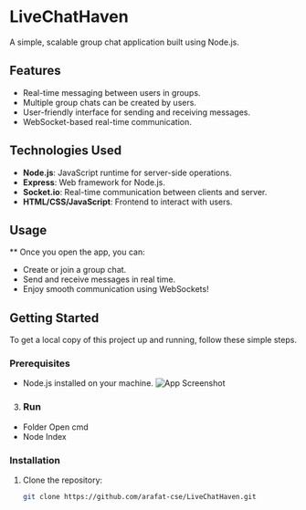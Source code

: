 # LiveChatHaven

A simple, scalable group chat application built using Node.js.

## Features

- Real-time messaging between users in groups.
- Multiple group chats can be created by users.
- User-friendly interface for sending and receiving messages.
- WebSocket-based real-time communication.

## Technologies Used

- **Node.js**: JavaScript runtime for server-side operations.
- **Express**: Web framework for Node.js.
- **Socket.io**: Real-time communication between clients and server.
- **HTML/CSS/JavaScript**: Frontend to interact with users.
  
## Usage
** Once you open the app, you can:
- Create or join a group chat.
- Send and receive messages in real time.
- Enjoy smooth communication using WebSockets!

## Getting Started

To get a local copy of this project up and running, follow these simple steps.

### Prerequisites

- Node.js installed on your machine.
  ![App Screenshot](https://github.com/arafat-cse/LiveChatHaven/blob/4a614e818c9dd78883abe9cf5bbec04c2685f176/public/image/GroupChat.png)

3.  ### Run
   - Folder Open cmd
   - Node Index
     
### Installation

1. Clone the repository:
   ```bash
   git clone https://github.com/arafat-cse/LiveChatHaven.git
